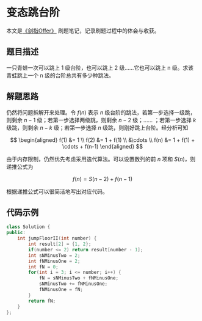 # 变态跳台阶

本文是[《剑指Offer》](https://www.nowcoder.com/ta/coding-interviews?page=1) 刷题笔记，记录刷题过程中的体会与收获。

## 题目描述

一只青蛙一次可以跳上 1 级台阶，也可以跳上 2 级……它也可以跳上 n 级。求该青蛙跳上一个 n 级的台阶总共有多少种跳法。

## 解题思路

仍然将问题拆解开来处理。令 $f(n)$ 表示 $n$ 级台阶的跳法，若第一步选择一级跳，则剩余 $n - 1$ 级；若第一步选择两级跳，则剩余 $n - 2$ 级；...... ；若第一步选择 $k$ 级跳，则剩余 $n - k$ 级；若第一步选择 $n$ 级跳，则刚好跳上台阶。经分析可知

$$
\begin{aligned}
f(1) &= 1 \\
f(2) &= 1 + f(1) \\
&\cdots \\
f(n) &= 1 + f(1) + \cdots + f(n-1)
\end{aligned}
$$

由于内存限制，仍然优先考虑采用迭代算法。可以设置数列的前 $n$ 项和 $S(n)$，则递推公式为

$$
f(n)=S(n-2)+f(n-1)
$$

根据递推公式可以很简洁地写出对应代码。

## 代码示例

```C++
class Solution {
public:
    int jumpFloorII(int number) {
        int result[2] = {1, 2};
        if(number <= 2) return result[number - 1];
        int sNMinusTwo = 2;
        int fNMinusOne = 2;
        int fN = 0;
        for(int i = 3; i <= number; i++) {
            fN = sNMinusTwo + fNMinusOne;
            sNMinusTwo += fNMinusOne;
            fNMinusOne = fN;
        }
        return fN;
    }
};
```

